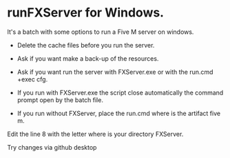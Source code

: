 # runFXServer for Windows.
It's a batch with some options to run a Five M server on windows.

- Delete the cache files before you run the server.
- Ask if you want make a back-up of the resources.
- Ask if you want run the server with FXServer.exe or with the run.cmd +exec cfg.


- If you run with FXServer.exe the script close automatically the command prompt open by the batch file.
- If you run without FXServer, place the run.cmd where is the artifact five m.

Edit the line 8 with the letter where is your directory FXServer.

Try changes via github desktop
